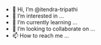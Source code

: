 - 👋 Hi, I’m @itendra-tripathi
- 👀 I’m interested in ...
- 🌱 I’m currently learning ...
- 💞️ I’m looking to collaborate on ...
- 📫 How to reach me ...

<!---
itendra-tripathi/itendra-tripathi is a ✨ special ✨ repository because its `README.md` (this file) appears on your GitHub profile.
You can click the Preview link to take a look at your changes.
--->
